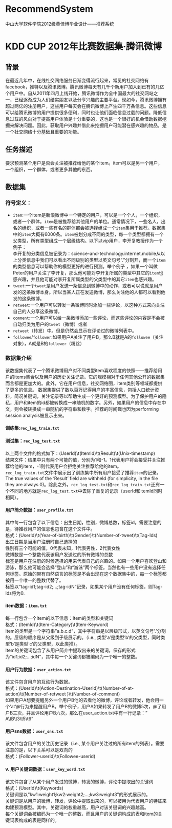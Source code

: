 # RecommendSystem
中山大学软件学院2012级黄佳博毕业设计——推荐系统

# KDD CUP 2012年比赛数据集·腾讯微博
## 背景
在最近几年中，在线社交网络服务日渐变得流行起来，常见的社交网络有facebook，推特以及腾讯微博。腾讯微博每天有几千个新用户加入到已有的几亿个用户中。自从2011年四月上线开始，腾讯微博作为全中国最大的社交网站之一，已经逐渐成为人们结实朋友以及分享兴趣的主要平台。现如今，腾讯微博拥有超过两亿的注册用户，这些用户每天会在腾讯微博上产生四千万条信息。这些信息可以给腾讯微博的用户提供很多便利，同时也让他们面临信息过载的问题。降低信息过载的风向对于提高用户体验是十分重要的，这也是一个很好的机会借助数据挖掘来解决问题。因此，获取用户兴趣并借此来挖掘用户可能潜在感兴趣的物品，是一个社交网络十分基础且重要的功能。
## 任务描述
要求预测某个用户是否会关注被推荐给他的某个item。item可以是另一个用户，一个组织，一个群体，或者更多其他的东西。
## 数据集
### 符号定义：
- `item`:一个item是新浪微博中一个特定的用户，可以是一个个人，一个组织，或者一个群体。`item`是被推荐给其他用户的单位。通常情况下，一些名人，出名的组织，或者一些有名的群体都会被选择组成一个`item`集用于推荐。数据集中的`item`大概有6000条。`item`被划分成不同的类型，每一个类型都拥有一个父类型，所有类型组成一个层级结构。以下以vip用户，李开复教授作为一个例子：<br> 李开复的分类信息被记录为：science-and-technology.internet.mobile从以上分类信息中我们可以看出不同级别的类型以英文句号”.”分割开，而一个`item`的类型信息可以帮助你的模型更好的进行预测。举个例子 ，如果一个叫做Peter的用户关注了李开复，那么他可能对李开复所属的类型中其它的`item`也感兴趣，并且他可能对李开复所属类型的父类型中的其它`item`也感兴趣。
- `tweet`:一个`tweet`是用户发送一条信息到微博中的动作，或者可以说就是用户发的这条微博本身。所以当某人正在发送微博，那么关注他的人都可以看到他发的这条微博。
- `retweet`:一个用户可以转发一条微博同时添加一些评论，以这种方式来向关注自己的人分享这条微博。
- `comment`:一个用户可以给一条微博添加一些评论，而这些评论的内容是不会被自动归类为用户的`tweet`（微博）或者
- `retweet`（转发）中。但是仍然会显示在评论过的微博列表中。
- `followee`/`follower`:如果用户A关注了用户B，那么B就是A的`followee`（关注对象），A就是B的`follower`（粉丝）
### 数据集介绍
该数据集代表了一个腾讯微博用户对不同类型item喜欢程度的快照——推荐给用户的items集合以及用户的历史关注记录。它的规模相对于任何其他公开的数据集而言都是更加大的。此外，它在用户信息，社交网络图，item类别等领域都提供了更多的信息。
数据集提供了数以百万记得用户的丰富信息，包括人口统计资料，简况关键词，关注记录等以帮助生成一个更好的预测模型。为了保护用户的隐私，用户和item的id都被转换成一串随机的数字。另外，如果用户的信息中存在中文，则会被转换成一串随机的字符串和数字。推荐的时间戳也因为performing session analysis被显示出来。
#### 训练集:`rec_log_train.txt`
#### 测试集：`rec_log_test.txt`
以上两个文件的格式如下：(UserId)\t(ItemId)\t(Result)\t(Unix-timestamp)<br>
结果文件：结果中只有两个可能的值，分别为1和-1。1代表用户将会接受并关注推荐给他的item，-1则代表用户会拒绝关注推荐给他的item。<br>
`rec_log_train.txt`文件中展示出了训练集中所有用户接受了推荐`item`的记录。The true values of the ‘Result’ field are withheld (for simplicity, in the file they are always 0)。除此之外，`rec_log_test.txt`和`rec_log_train.txt`还有一个不同的地方就是`rec_log_test.txt`中去除了重复的记录（userId和itemId同时相同）。
#### 用户简介数据：`user_profile.txt`
其中每一行包含了以下信息：出生日期，性别，微博总数，标签id。需要注意的是，待推荐用户的信息也包含在这个文件中。<br>
格式：(UserId)\t(Year-of-birth)\t(Gender)\t(Number-of-tweet)\t(Tag-Ids)<br>
出生日期是当用户注册时自己选择的<br>
性别有三个可能的值，0代表未知，1代表男性，2代表女性<br>
微博数是一个整数代表该用户发送过的所有微博的总数<br>
标签是用户在注册的时候选择的用来代表自己的兴趣的。如果一个用户喜欢登山和游泳，那么他可能会选择“登山”和“游泳”两个标签。当然也有一些用户没有选择任何标签。原始的带有自然语言的标签是不会出现在这个数据集中的，每一个标签都被用一个唯一的整数代替了。<br>
标签以“tag-id1;tag-id2;...;tag-idN”记录，如果某个用户没有任何标签，则Tag-Ids将为0.
#### item数据：`item.txt`
每一行包含一个item的以下信息：Item的类型和关键词<br>
格式：(ItemId)\t(Item-Category)\t(Item-Keyword)<br>
Item的类型是一个字符串”a.b.c.d”，其中字符串是以层级形式，以英文句号’.’分割的。层级的顺序是从父级到子级展示的。（i.e., 类型’a’是类型’b’的父类型，同时类型’b’是类型’c’的父类型，以此类推）。<br>
Item的关键词包含了从用户简介中提取出来的关键词，保存的形式为”id1;id2;…;idN”，其中每一个关键词都被编码为一个唯一的整数。
#### 用户行为数据：`user_action.txt`
该文件包含用户的互动行为数据。<br>
格式：(UserId)\t(Action-Destination-UserId)\t(Number-of-at-action)\t(Number-of-retweet )\t(Number-of-comment)<br>
如果用户A想要提醒另外一个用户B他的去看他的微博，评论或者转发，他会用一个’at’@行为来提醒用户B。举个例子，用户A如果转发了用户B的微博5次，@了用户B三次，并且评论用户B六次，那么在user_action.txt中有一行记录：” A\tB\t3\t5\t6”
#### 用户sns数据：`user_sns.txt`
该文件包含用户的关注历史记录（i.e., 某个用户关注过的所有item的列表）。需要注意的是，以下关系可以是双向的<br>
格式：(Follower-userid)\t(Followee-userid)
#### v.	用户关键词数据：`user_key_word.txt`
该文件包含了从某个用户发过的微博，转发的微博，评论中提取出的关键词<br>
格式：(UserId)\t(Keywords)<br>
关键词是以”kw1:weight1;kw2:weight2;…;kw3:weight3”的形式展示的。<br>
关键词是从用户的微博，转发，评论中提取出来的，可以被用为代表用户的特征来构建预测模型。其中，关键词的权重越高，用户对该关键词的兴趣越高。<br>
每个关键词会被编码为一个唯一的整数，而且用户的关键词构成的表和item的关键词表构成的表是同样的。

